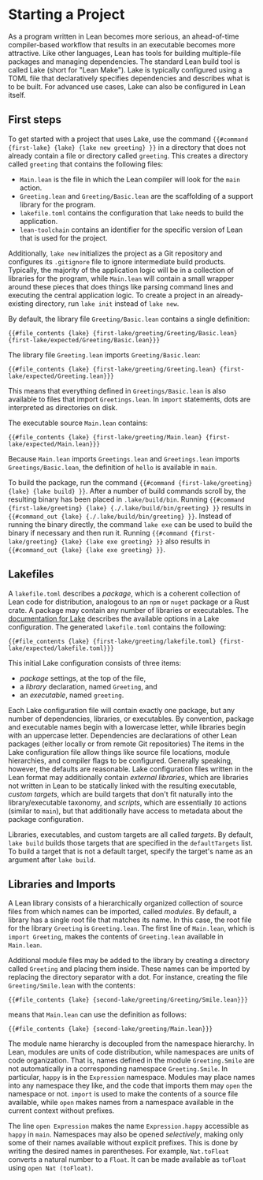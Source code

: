 # Starting a Project

As a program written in Lean becomes more serious, an ahead-of-time compiler-based workflow that results in an executable becomes more attractive.
Like other languages, Lean has tools for building multiple-file packages and managing dependencies.
The standard Lean build tool is called Lake (short for "Lean Make").
Lake is typically configured using a TOML file that declaratively specifies dependencies and describes what is to be built.
For advanced use cases, Lake can also be configured in Lean itself.

## First steps

To get started with a project that uses Lake, use the command `{{#command {first-lake} {lake} {lake new greeting} }}` in a directory that does not already contain a file or directory called `greeting`.
This creates a directory called `greeting` that contains the following files:

 * `Main.lean` is the file in which the Lean compiler will look for the `main` action.
 * `Greeting.lean` and `Greeting/Basic.lean` are the scaffolding of a support library for the program.
 * `lakefile.toml` contains the configuration that `lake` needs to build the application.
 * `lean-toolchain` contains an identifier for the specific version of Lean that is used for the project.

Additionally, `lake new` initializes the project as a Git repository and configures its `.gitignore` file to ignore intermediate build products.
Typically, the majority of the application logic will be in a collection of libraries for the program, while `Main.lean` will contain a small wrapper around these pieces that does things like parsing command lines and executing the central application logic.
To create a project in an already-existing directory, run `lake init` instead of `lake new`.

By default, the library file `Greeting/Basic.lean` contains a single definition:
```lean
{{#file_contents {lake} {first-lake/greeting/Greeting/Basic.lean} {first-lake/expected/Greeting/Basic.lean}}}
```
The library file `Greeting.lean` imports `Greeting/Basic.lean`:
```lean
{{#file_contents {lake} {first-lake/greeting/Greeting.lean} {first-lake/expected/Greeting.lean}}}
```
This means that everything defined in `Greetings/Basic.lean` is also available to files that import `Greetings.lean`.
In `import` statements, dots are interpreted as directories on disk.

The executable source `Main.lean` contains:
```lean
{{#file_contents {lake} {first-lake/greeting/Main.lean} {first-lake/expected/Main.lean}}}
```
Because `Main.lean` imports `Greetings.lean` and `Greetings.lean` imports `Greetings/Basic.lean`, the definition of `hello` is available in `main`.

To build the package, run the command `{{#command {first-lake/greeting} {lake} {lake build} }}`.
After a number of build commands scroll by, the resulting binary has been placed in `.lake/build/bin`.
Running `{{#command {first-lake/greeting} {lake} {./.lake/build/bin/greeting} }}` results in `{{#command_out {lake} {./.lake/build/bin/greeting} }}`.
Instead of running the binary directly, the command `lake exe` can be used to build the binary if necessary and then run it.
Running `{{#command {first-lake/greeting} {lake} {lake exe greeting} }}` also results in `{{#command_out {lake} {lake exe greeting} }}`.


## Lakefiles

A `lakefile.toml` describes a _package_, which is a coherent collection of Lean code for distribution, analogous to an `npm` or `nuget` package or a Rust crate.
A package may contain any number of libraries or executables.
The [documentation for Lake](https://lean-lang.org/doc/reference/latest/find/?domain=Verso.Genre.Manual.section&name=lake-config-toml) describes the available options in a Lake configuration.
The generated `lakefile.toml` contains the following:
```lean
{{#file_contents {lake} {first-lake/greeting/lakefile.toml} {first-lake/expected/lakefile.toml}}}
```

This initial Lake configuration consists of three items:
 * _package_ settings, at the top of the file,
 * a _library_ declaration, named `Greeting`, and
 * an _executable_, named `greeting`.

Each Lake configuration file will contain exactly one package, but any number of dependencies, libraries, or executables.
By convention, package and executable names begin with a lowercase letter, while libraries begin with an uppercase letter.
Dependencies are declarations of other Lean packages (either locally or from remote Git repositories)
The items in the Lake configuration file allow things like source file locations, module hierarchies, and compiler flags to be configured.
Generally speaking, however, the defaults are reasonable.
Lake configuration files written in the Lean format may additionally contain _external libraries_, which are libraries not written in Lean to be statically linked with the resulting executable, _custom targets_, which are build targets that don't fit naturally into the library/executable taxonomy, and _scripts_, which are essentially `IO` actions (similar to `main`), but that additionally have access to metadata about the package configuration.

Libraries, executables, and custom targets are all called _targets_.
By default, `lake build` builds those targets that are specified in the `defaultTargets` list.
To build a target that is not a default target, specify the target's name as an argument after `lake build`.

## Libraries and Imports

A Lean library consists of a hierarchically organized collection of source files from which names can be imported, called _modules_.
By default, a library has a single root file that matches its name.
In this case, the root file for the library `Greeting` is `Greeting.lean`.
The first line of `Main.lean`, which is `import Greeting`, makes the contents of `Greeting.lean` available in `Main.lean`.

Additional module files may be added to the library by creating a directory called `Greeting` and placing them inside.
These names can be imported by replacing the directory separator with a dot.
For instance, creating the file `Greeting/Smile.lean` with the contents:
```lean
{{#file_contents {lake} {second-lake/greeting/Greeting/Smile.lean}}}
```
means that `Main.lean` can use the definition as follows:
```lean
{{#file_contents {lake} {second-lake/greeting/Main.lean}}}
```

The module name hierarchy is decoupled from the namespace hierarchy.
In Lean, modules are units of code distribution, while namespaces are units of code organization.
That is, names defined in the module `Greeting.Smile` are not automatically in a corresponding namespace `Greeting.Smile`.
In particular, `happy` is in the `Expression` namespace.
Modules may place names into any namespace they like, and the code that imports them may `open` the namespace or not.
`import` is used to make the contents of a source file available, while `open` makes names from a namespace available in the current context without prefixes.

The line `open Expression` makes the name `Expression.happy` accessible as `happy` in `main`.
Namespaces may also be opened _selectively_, making only some of their names available without explicit prefixes.
This is done by writing the desired names in parentheses.
For example, `Nat.toFloat` converts a natural number to a `Float`.
It can be made available as `toFloat` using `open Nat (toFloat)`.
